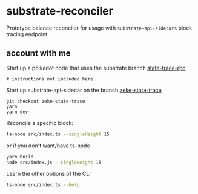 # substrate-reconciler

Prototype balance reconciler for usage with `substrate-api-sidecars` block tracing endpoint

## account with me

Start up a polkadot node that uses the substrate branch [state-trace-rpc](https://github.com/paritytech/substrate/pull/7780)

```
# instructions not included here
```

Start up substrate-api-sidecar on the branch [zeke-state-trace](https://github.com/paritytech/substrate-api-sidecar/pull/383)

```
git checkout zeke-state-trace
yarn
yarn dev
```

Reconcile a specific block:

```bash
ts-node src/index.ts --singleHeight 15
```

or if you don't want/have ts-node

```bash
yarn build
node src/index.js --singleHeight 15
```

Learn the other options of the CLI

```bash
ts-node src/index.ts --help
```
